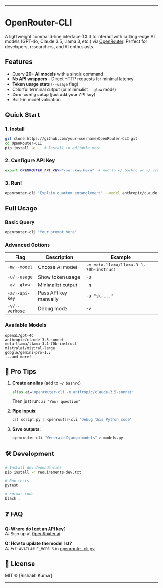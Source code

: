 

---

# OpenRouter-CLI 

A lightweight command-line interface (CLI) to interact with cutting-edge AI models (GPT-4o, Claude 3.5, Llama 3, etc.) via [OpenRouter](https://openrouter.ai/). Perfect for developers, researchers, and AI enthusiasts.



## Features

- Query **20+ AI models** with a single command
- **No API wrappers** – Direct HTTP requests for minimal latency
- **Token usage stats** (`--usage` flag)
- Colorful terminal output (or minimalist `--glow` mode)
- Zero-config setup (just add your API key)
- Built-in model validation

## Quick Start

### 1. Install
```bash
git clone https://github.com/your-username/OpenRouter-CLI.git
cd OpenRouter-CLI
pip install -e .  # Install in editable mode
```

### 2. Configure API Key
```bash
export OPENROUTER_API_KEY="your-key-here"  # Add to ~/.bashrc or ~/.zshrc
```

### 3. Run!
```bash
openrouter-cli "Explain quantum entanglement" --model anthropic/claude-3.5-sonnet
```

## Full Usage

### Basic Query
```bash
openrouter-cli "Your prompt here"
```

### Advanced Options
| Flag               | Description                          | Example                                |
|--------------------|--------------------------------------|----------------------------------------|
| `-m/--model`       | Choose AI model                      | `-m meta-llama/llama-3.1-70b-instruct` |
| `-u/--usage`       | Show token usage                     | `-u`                                   |
| `-g/--glow`        | Minimalist output                    | `-g`                                   |
| `-a/--api-key`     | Pass API key manually                | `-a "sk-..."`                          |
| `-v/--verbose`     | Debug mode                           | `-v`                                   |

### Available Models
```text
openai/gpt-4o
anthropic/claude-3.5-sonnet
meta-llama/llama-3.1-70b-instruct
mistralai/mistral-large
google/gemini-pro-1.5
...and more!
```


## 🌟 Pro Tips

1. **Create an alias** (add to `~/.bashrc`):
   ```bash
   alias ai="openrouter-cli -m anthropic/claude-3.5-sonnet"
   ```
   Then just run: `ai "Your question"`

2. **Pipe inputs**:
   ```bash
   cat script.py | openrouter-cli "Debug this Python code"
   ```

3. **Save outputs**:
   ```bash
   openrouter-cli "Generate Django models" > models.py
   ```

## 🛠️ Development

```bash
# Install dev dependencies
pip install -r requirements-dev.txt

# Run tests
pytest

# Format code
black .
```

## ❓ FAQ

**Q: Where do I get an API key?**  
A: Sign up at [OpenRouter.ai](https://openrouter.ai/keys)

**Q: How to update the model list?**  
A: Edit `AVAILABLE_MODELS` in [openrouter_cli.py](openrouter_cli.py)

## 📜 License
MIT © [Rishabh Kumar]  

---

